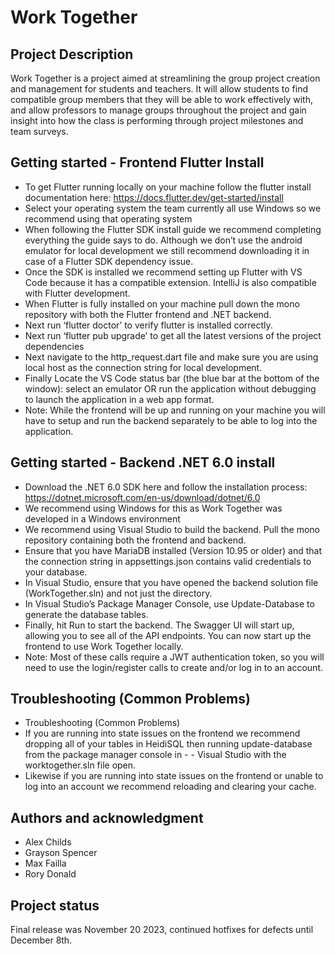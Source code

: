 # Work Together

## Project Description

Work Together is a project aimed at streamlining the group project creation and management for students and teachers. It will allow students to find compatible group members that they will be able to work effectively with, and allow professors to manage groups throughout the project and gain insight into how the class is performing through project milestones and team surveys.

## Getting started - Frontend Flutter Install
- To get Flutter running locally on your machine follow the flutter install documentation here: https://docs.flutter.dev/get-started/install
- Select your operating system the team currently all use Windows so we recommend using that operating system
- When following the Flutter SDK install guide we recommend completing everything the guide says to do. Although we don’t use the android emulator for local development we still recommend downloading it in case of a Flutter SDK dependency issue.
- Once the SDK is installed we recommend setting up Flutter with VS Code because it has a compatible extension. IntelliJ is also compatible with Flutter development.
- When Flutter is fully installed on your machine pull down the mono repository with both the Flutter frontend and .NET backend.
- Next run ‘flutter doctor’ to verify flutter is installed correctly.
- Next run ‘flutter pub upgrade’ to get all the latest versions of the project dependencies
- Next navigate to the http_request.dart file and make sure you are using local host as the connection string for local development.
- Finally Locate the VS Code status bar (the blue bar at the bottom of the window): select an emulator OR run the application without debugging to launch the application in a web app format.
- Note: While the frontend will be up and running on your machine you will have to setup and run the backend separately to be able to log into the application.

## Getting started - Backend .NET 6.0 install
- Download the .NET 6.0 SDK here and follow the installation process:
https://dotnet.microsoft.com/en-us/download/dotnet/6.0
- We recommend using Windows for this as Work Together was developed in a Windows environment
- We recommend using Visual Studio to build the backend. Pull the mono repository containing both the frontend and backend.
- Ensure that you have MariaDB installed (Version 10.95 or older) and that the connection string in appsettings.json contains valid credentials to your database.
- In Visual Studio, ensure that you have opened the backend solution file (WorkTogether.sln) and not just the directory.
- In Visual Studio’s Package Manager Console, use Update-Database to generate the database tables.
- Finally, hit Run to start the backend. The Swagger UI will start up, allowing you to see all of the API endpoints. You can now start up the frontend to use Work Together locally.
- Note: Most of these calls require a JWT authentication token, so you will need to use the login/register calls to create and/or log in to an account. 

## Troubleshooting (Common Problems)
- Troubleshooting (Common Problems)
- If you are running into state issues on the frontend we recommend dropping all of your tables in HeidiSQL then running update-database from the package manager console in - - Visual Studio with the worktogether.sln file open.
- Likewise if you are running into state issues on the frontend or unable to log into an account we recommend reloading and clearing your cache.

## Authors and acknowledgment
- Alex Childs
- Grayson Spencer
- Max Failla
- Rory Donald

## Project status
Final release was November 20 2023, continued hotfixes for defects until December 8th.
